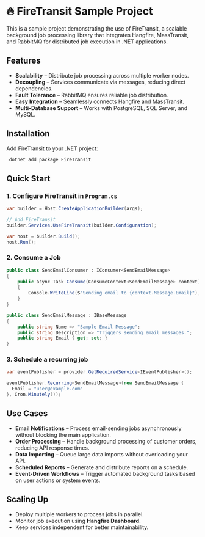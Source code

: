 # 🔥 FireTransit Sample Project

This is a sample project demonstrating the use of FireTransit, a scalable background job processing library that integrates Hangfire, MassTransit, and RabbitMQ for distributed job execution in .NET applications.

## Features

- **Scalability** – Distribute job processing across multiple worker nodes.
- **Decoupling** – Services communicate via messages, reducing direct dependencies.
- **Fault Tolerance** – RabbitMQ ensures reliable job distribution.
- **Easy Integration** – Seamlessly connects Hangfire and MassTransit.
- **Multi-Database Support** – Works with PostgreSQL, SQL Server, and MySQL.

## Installation

Add FireTransit to your .NET project:

```sh
 dotnet add package FireTransit
```

## Quick Start

### 1. Configure FireTransit in `Program.cs`

```csharp
var builder = Host.CreateApplicationBuilder(args);

// Add FireTransit
builder.Services.UseFireTransit(builder.Configuration);

var host = builder.Build();
host.Run();
```

### 2. Consume a Job

```csharp
public class SendEmailConsumer : IConsumer<SendEmailMessage>
{
    public async Task Consume(ConsumeContext<SendEmailMessage> context)
    {
        Console.WriteLine($"Sending email to {context.Message.Email}");
    }
}

public class SendEmailMessage : IBaseMessage
{
    public string Name => "Sample Email Message";
    public string Description => "Triggers sending email messages.";
    public string Email { get; set; }
}
```

### 3. Schedule a recurring job

```csharp
var eventPublisher = provider.GetRequiredService<IEventPublisher>();

eventPublisher.Recurring<SendEmailMessage>(new SendEmailMessage {
  Email = "user@example.com"
}, Cron.Minutely());

```

## Use Cases

- **Email Notifications** – Process email-sending jobs asynchronously without blocking the main application.
- **Order Processing** – Handle background processing of customer orders, reducing API response times.
- **Data Importing** – Queue large data imports without overloading your API.
- **Scheduled Reports** – Generate and distribute reports on a schedule.
- **Event-Driven Workflows** – Trigger automated background tasks based on user actions or system events.

## Scaling Up

- Deploy multiple workers to process jobs in parallel.
- Monitor job execution using **Hangfire Dashboard**.
- Keep services independent for better maintainability.
